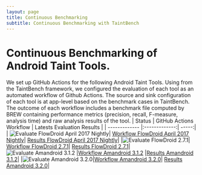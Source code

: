 ```yaml
---
layout: page
title: Continuous Benchmarking
subtitle: Continuous Benchmarking with TaintBench
---
```

# Continuous Benchmarking of Android Taint Tools.
We set up GitHub Actions for the following Android Taint Tools. 
Using from the TaintBench framework, we configured the evaluation of each tool as an automated workflow of Github Actions.
The source and sink configuration of each tool is at app-level based on the benchmark cases in TaintBench.
The outcome of each workflow includes a benchmark file computed by BREW containing performance metrics (precision, recall, F-measure, analysis time) and raw analysis results of the tool.
| Status        |  GitHub Actions Workflow       | Latests Evaluation Results  |
| ------------- |:-------------:| -----:|
| ![Evaluate FlowDroid April 2017 Nightly](https://github.com/TaintBench/TaintBench/workflows/Evaluate%20FlowDroid%20April%202017%20Nightly/badge.svg)| [Workflow FlowDroid April 2017 Nightly](https://github.com/TaintBench/TaintBench/actions?query=workflow%3A%22Evaluate+FlowDroid+April+2017+Nightly%22)| [Results FlowDroid April 2017 Nightly](https://github.com/TaintBench/TaintBench/actions/runs/157028087)|
|![Evaluate FlowDroid 2.7.1](https://github.com/TaintBench/TaintBench/workflows/Evaluate%20FlowDroid%202.7.1/badge.svg)| [Workflow FlowDroid 2.7.1](https://github.com/TaintBench/TaintBench/actions?query=workflow%3A%22Evaluate+FlowDroid+2.7.1%22)| [Results FlowDroid 2.7.1](https://github.com/TaintBench/TaintBench/actions/runs/157028086)|
![Evaluate Amandroid 3.1.2](https://github.com/TaintBench/TaintBench/workflows/Evaluate%20Amandroid%203.1.2/badge.svg) |[Workflow Amandroid 3.1.2](https://github.com/TaintBench/TaintBench/actions?query=workflow%3A%22Evaluate+Amadroid+3.1.2%22) |[Results Amandroid 3.1.2]( https://github.com/TaintBench/TaintBench/actions/runs/157028088)|
|![Evaluate Amandroid 3.2.0](https://github.com/TaintBench/TaintBench/workflows/Evaluate%20Amandroid%203.2.0/badge.svg)|[Workflow Amandroid 3.2.0](https://github.com/TaintBench/TaintBench/actions?query=workflow%3A%22Evaluate+Amandroid+3.2.0%22)| [Results Amandroid 3.2.0](https://github.com/TaintBench/TaintBench/actions/runs/157028083)|



